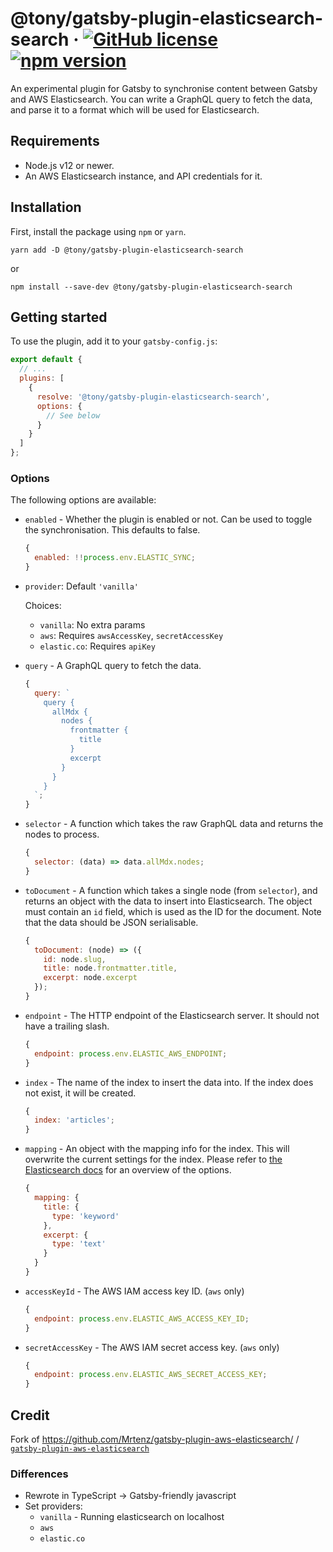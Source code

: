# @tony/gatsby-plugin-elasticsearch-search &middot; [![GitHub license](https://img.shields.io/badge/license-MIT-blue.svg)](https://github.com/tony/gatsby-plugin-elasticsearch-search/blob/master/LICENSE) [![npm version](https://img.shields.io/npm/v/@tony/gatsby-plugin-elasticsearch-search.svg?style=flat)](https://www.npmjs.com/package/@tony/gatsby-plugin-elasticsearch-search)

An experimental plugin for Gatsby to synchronise content between Gatsby and AWS Elasticsearch. You can write a GraphQL query to fetch the data, and parse it to a format which will be used for Elasticsearch.

## Requirements

- Node.js v12 or newer.
- An AWS Elasticsearch instance, and API credentials for it.

## Installation

First, install the package using `npm` or `yarn`.

```
yarn add -D @tony/gatsby-plugin-elasticsearch-search
```

or

```
npm install --save-dev @tony/gatsby-plugin-elasticsearch-search
```

## Getting started

To use the plugin, add it to your `gatsby-config.js`:

```js
export default {
  // ...
  plugins: [
    {
      resolve: '@tony/gatsby-plugin-elasticsearch-search',
      options: {
        // See below
      }
    }
  ]
};
```

### Options

The following options are available:

- `enabled` - Whether the plugin is enabled or not. Can be used to toggle the synchronisation. This defaults to false.

  ```js
  {
    enabled: !!process.env.ELASTIC_SYNC;
  }
  ```

- `provider`: Default `'vanilla'`

  Choices:

  - `vanilla`: No extra params
  - `aws`: Requires `awsAccessKey`, `secretAccessKey`
  - `elastic.co`: Requires `apiKey`

- `query` - A GraphQL query to fetch the data.

  ```js
  {
    query: `
      query {
        allMdx {
          nodes {
            frontmatter {
              title
            }
            excerpt
          }
        }
      }
    `;
  }
  ```

- `selector` - A function which takes the raw GraphQL data and returns the nodes to process.

  ```js
  {
    selector: (data) => data.allMdx.nodes;
  }
  ```

- `toDocument` - A function which takes a single node (from `selector`), and returns an object with the data to insert into Elasticsearch. The object must contain an `id` field, which is used as the ID for the document. Note that the data should be JSON serialisable.

  ```js
  {
    toDocument: (node) => ({
      id: node.slug,
      title: node.frontmatter.title,
      excerpt: node.excerpt
    });
  }
  ```

- `endpoint` - The HTTP endpoint of the Elasticsearch server. It should not have a trailing slash.

  ```js
  {
    endpoint: process.env.ELASTIC_AWS_ENDPOINT;
  }
  ```

- `index` - The name of the index to insert the data into. If the index does not exist, it will be created.

  ```js
  {
    index: 'articles';
  }
  ```

- `mapping` - An object with the mapping info for the index. This will overwrite the current settings for the index. Please refer to [the Elasticsearch docs](https://www.elastic.co/guide/en/elasticsearch/reference/current/mapping.html) for an overview of the options.

  ```js
  {
    mapping: {
      title: {
        type: 'keyword'
      },
      excerpt: {
        type: 'text'
      }
    }
  }
  ```

- `accessKeyId` - The AWS IAM access key ID. (`aws` only)

  ```js
  {
    endpoint: process.env.ELASTIC_AWS_ACCESS_KEY_ID;
  }
  ```

- `secretAccessKey` - The AWS IAM secret access key. (`aws` only)
  ```js
  {
    endpoint: process.env.ELASTIC_AWS_SECRET_ACCESS_KEY;
  }
  ```

## Credit

Fork of https://github.com/Mrtenz/gatsby-plugin-aws-elasticsearch/ /
[`gatsby-plugin-aws-elasticsearch`](https://www.npmjs.com/package/gatsby-plugin-aws-elasticsearch)

### Differences

- Rewrote in TypeScript -> Gatsby-friendly javascript
- Set providers:
  - `vanilla` - Running elasticsearch on localhost
  - `aws`
  - `elastic.co`
